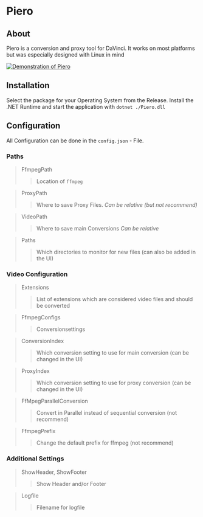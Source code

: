 # Piero
## About
Piero is a conversion and proxy tool for DaVinci. It works on most platforms but was especially designed with Linux in mind

[![Demonstration of Piero](https://img.youtube.com/vi/2WifdGUhIsU/0.jpg)](https://www.youtube.com/watch?v=2WifdGUhIsU)

## Installation
Select the package for your Operating System from the Release. Install the .NET Runtime and start the application with `dotnet ./Piero.dll`


## Configuration
All Configuration can be done in the `config.json` - File. 

### Paths

>FfmpegPath
>>Location of `ffmpeg`

>ProxyPath
>>Where to save Proxy Files. _Can be relative (but not recommend)_

>VideoPath
>>Where to save main Conversions _Can be relative_

>Paths
>>Which directories to monitor for new files (can also be added in the UI) 

### Video Configuration
>Extensions
>>List of extensions which are considered video files and should be converted

>FfmpegConfigs
>>Conversionsettings

>ConversionIndex
>>Which conversion setting to use for main conversion (can be changed in the UI)

>ProxyIndex
>>Which conversion setting to use for proxy conversion (can be changed in the UI)

>FfMpegParallelConversion
>> Convert in Parallel instead of sequential conversion (not recommend)

>FfmpegPrefix
>> Change the default prefix for ffmpeg (not recommend)

### Additional Settings
>ShowHeader, ShowFooter
>> Show Header and/or Footer
 
>Logfile
>> Filename for logfile

